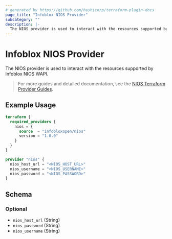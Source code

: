 ```yaml
---
# generated by https://github.com/hashicorp/terraform-plugin-docs
page_title: "Infoblox NIOS Provider"
subcategory: ""
description: |-
  The NIOS provider is used to interact with the resources supported by Infoblox NIOS WAPI.
---
```


# Infoblox NIOS Provider

The NIOS provider is used to interact with the resources supported by Infoblox NIOS WAPI.

>For more guides and detailed documentation, see the [NIOS Terraform Provider Guides](https://github.com/infobloxopen/terraform-provider-nios/tree/main/guides).

## Example Usage

```terraform
terraform {
  required_providers {
    nios = {
      source  = "infobloxopen/nios"
      version = "1.0.0"
    }
  }
}

provider "nios" {
  nios_host_url = "<NIOS_HOST_URL>"
  nios_username = "<NIOS_USERNAME>"
  nios_password = "<NIOS_PASSWORD>"
}
```

<!-- schema generated by tfplugindocs -->
## Schema

### Optional

- `nios_host_url` (String)
- `nios_password` (String)
- `nios_username` (String)
